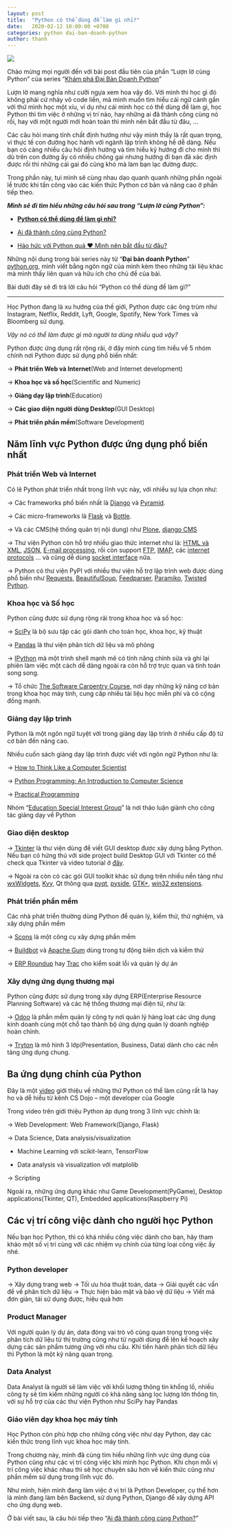 ```yaml
---
layout: post
title:  "Python có thể dùng để làm gì nhỉ?"
date:   2020-02-12 10:00:00 +0700
categories: python dai-ban-doanh-python
author: thanh
---
```


![](/assets/images/2020/12/2020-12-python-co-the-lam-gi-nhi-cover.png)


Chào mừng mọi người đến với bài post đầu tiên của phần “Lượn lờ cùng Python” của series “[Khám phá Đại Bản Doanh Python](https://graphicdthanh.github.io/python/dai-ban-doanh-python/2020/07/dai-ban-doanh-python-series-overview.html)”

Lượn lờ mang nghĩa như cưỡi ngựa xem hoa vậy đó. Với mình thì học gì đó không phải cứ nhảy vô code liền, mà mình muốn tìm hiểu cái ngữ cảnh gắn với thứ mình học một xíu, ví dụ như cái mình học có thể dùng để làm gì, học Python thì tìm việc ở những vị trí nào, hay những ai đã thành công cùng nó rồi, hay với một người mới hoàn toàn thì mình nên bắt đầu từ đâu, ...

Các câu hỏi mang tính chất định hướng như vậy mình thấy là rất quan trọng, vì thực tế con đường học hành với ngành lập trình không hề dễ dàng. Nếu bạn có càng nhiều câu hỏi định hướng và tìm hiểu kỹ hướng đi cho mình thì dù trên con đường ấy có nhiều chông gai nhưng hướng đi bạn đã xác định được rồi thì những cái gai đó cũng khó mà làm bạn lạc đường được.

Trong phần này, tụi mình sẽ cùng nhau dạo quanh quanh những phần ngoài lề trước khi tấn công vào các kiến thức Python cơ bản và nâng cao ở phần tiếp theo.

***Mình sẽ đi tìm hiểu những câu hỏi sau trong “Lượn lờ cùng Python”:***
- **[Python có thể dùng để làm gì nhỉ?](https://graphicdthanh.github.io/python/dai-ban-doanh-python/2020/02/12/python-co-the-lam-gi-nhi.html)**

- [Ai đã thành công cùng Python?](https://graphicdthanh.github.io/python/dai-ban-doanh-python/2020/03/11/ai-da-thanh-cong-cung-python.html)

- [Háo hức với Python quá ♥ Mình nên bắt đầu từ đâu?](https://graphicdthanh.github.io/python/dai-ban-doanh-python/2020/06/bat-dau-voi-python.html)

Những nội dung trong bài series này từ “**Đại bản doanh Python**” [python.org](python.org), mình viết bằng ngôn ngữ của mình kèm theo những tài liệu khác mà mình thấy liên quan và hữu ích cho chủ đề của bài.

Bài dưới đây sẽ đi trả lời câu hỏi “Python có thể dùng để làm gì?”

---

Học Python đang là xu hướng của thế giới, Python được các ông trùm như Instagram, Netflix, Reddit, Lyft, Google, Spotify, New York Times và Bloomberg sử dụng. 

*Vậy nó có thể làm được gì mà người ta dùng nhiều quá vậy?* 

Python được ứng dụng rất rộng rãi, ở đây mình cùng tìm hiểu về 5 nhóm chính nơi Python được sử dụng phổ biến nhất:

→ **Phát triển Web và Internet**(Web and Internet development)

→ **Khoa học và số học**(Scientific and Numeric)

→ **Giảng dạy lập trình**(Education)

→ **Các giao diện người dùng Desktop**(GUI Desktop)

→ **Phát triển phần mềm**(Software Development)


## Năm lĩnh vực Python được ứng dụng phổ biến nhất

### Phát triển Web và Internet

Có lẽ Python phát triển nhất trong lĩnh vực này, với nhiều sự lựa chọn như:

→ Các frameworks phổ biến nhất là [Django](https://www.djangoproject.com/) và [Pyramid](https://trypyramid.com/).

→ Các micro-frameworks là [Flask](http://flask.pocoo.org/) và [Bottle](http://bottlepy.org/docs/dev/).

→ Và các CMS(hệ thống quản trị nội dung) như [Plone](https://www.plone.org/), [django CMS](https://www.django-cms.org/en/)

→ Thư viện Python còn hỗ trợ nhiều giao thức internet như là: [HTML và XML](https://docs.python.org/3/library/markup.html), [JSON](https://docs.python.org/3/library/json.html), [E-mail processing](https://docs.python.org/3/library/email.html), rồi còn support [FTP](https://docs.python.org/3/library/ftplib.html), [IMAP](https://docs.python.org/2/library/imaplib.html), các [internet protocols](https://docs.python.org/3/library/internet.html) … và cũng dễ dùng [socket interface](https://docs.python.org/3/howto/sockets.html) nữa.

→ Python có thư viện PyPI với nhiều thư viện hỗ trợ lập trình web được dùng phổ biến như [Requests](https://pypi.org/project/requests/), [BeautifulSoup](https://www.crummy.com/software/BeautifulSoup/), [Feedparser](https://pypi.org/project/feedparser/), [Paramiko](https://pypi.org/project/paramiko/), [Twisted Python](https://twistedmatrix.com/trac/).

### Khoa học và Số học

Python cũng được sử dụng rộng rãi trong khoa học và số học:

→ [SciPy](https://scipy.org/) là bộ sưu tập các gói dành cho toán học, khoa học, kỹ thuật

→ [Pandas](https://pandas.pydata.org/) là thư viện phân tích dữ liệu và mô phỏng

→ [IPython](http://ipython.org/) mà một trình shell mạnh mẽ có tính năng chỉnh sửa và ghi lại phiên làm việc một cách dễ dàng ngoài ra còn hỗ trợ trực quan và tính toán song song.

→ Tổ chức [The Software Carpentry Course](https://software-carpentry.org/), nơi dạy những kỹ năng cơ bản trong khoa học máy tính, cung cấp nhiều tài liệu học miễn phí và có cộng đồng mạnh.

### Giảng dạy lập trình

Python là một ngôn ngữ tuyệt vời trong giảng dạy lập trình ở nhiều cấp độ từ cơ bản đến nâng cao.

Nhiều cuốn sách giảng dạy lập trình được viết với ngôn ngữ Python như là: 

→ [How to Think Like a Computer Scientist](http://www.openbookproject.net/thinkcs/python/english2e/)

→ [Python Programming: An Introduction to Computer Science](https://mcsp.wartburg.edu/zelle/python/)

→ [Practical Programming](http://pragprog.com/book/gwpy2/practical-programming)

Nhóm “[Education Special Interest Group](https://www.python.org/community/sigs/current/edu-sig)” là nơi thảo luận giành cho công tác giảng dạy về Python

### Giao diện desktop

→ [Tkinter](https://docs.python.org/3/library/tkinter.html) là thư viện dùng để viết GUI desktop được xây dựng bằng Python. Nếu bạn có hứng thú với side project build Desktop GUI với Tkinter có thể check qua Tkinter và video tutorial ở [đây](https://www.youtube.com/watch?v=ELkaEpN29PU).

→ Ngoài ra còn có các gói GUI toolkit khác sử dụng trên nhiều nền tảng như [wxWidgets](https://www.wxpython.org/), [Kvy](https://kivy.org/#home), Qt thông qua [pyqt](https://riverbankcomputing.com/software/pyqt/intro), [pyside](https://wiki.qt.io/Qt_for_Python), [GTK+](https://pygobject.readthedocs.io/en/latest/), [win32 extensions](https://sourceforge.net/projects/pywin32/).

### Phát triển phần mềm

Các nhà phát triển thường dùng Python để quản lý, kiểm thử, thử nghiệm, và xây dựng phần mềm

→ [Scons](https://www.scons.org/) là một công cụ xây dựng phần mềm

→ [Buildbot](http://buildbot.net/) và [Apache Gum](http://gump.apache.org/) dùng trong tự động biên dịch và kiểm thử

→ [ERP Roundup](http://roundup.sourceforge.net/) hay [Trac](https://www.edgewall.org/trac/) cho kiểm soát lỗi và quản lý dự án

### Xây dựng ứng dụng thương mại

Python cũng được sử dụng trong xây dựng ERP(Enterprise Resource Planning Software) và các hệ thống thương mại điện tử, như là:

→ [Odoo](https://www.odoo.com/vi_VN/) là phần mềm quản lý công ty nơi quản lý hàng loạt các ứng dụng kinh doanh cùng một chỗ tạo thành bộ ứng dựng quản lý doanh nghiệp hoàn chỉnh.

→ [Tryton](http://www.tryton.org/foundation) là mô hình 3 lớp(Presentation, Business, Data) dành cho các nền tảng ứng dụng chung.

## Ba ứng dụng chính của Python

Đây là một [video](https://youtu.be/kLZuut1fYzQ) giới thiệu về những thứ Python có thể làm cũng rất là hay ho và dễ hiểu từ kênh CS Dojo – một developer của Google

Trong video trên giới thiệu Python áp dụng trong 3 lĩnh vực chính là:

→ Web Development: Web Framework(Django, Flask)

→ Data Science, Data analysis/visualization

- Machine Learning với scikit-learn, TensorFlow
    
- Data analysis và visualization với matplolib
    
→ Scripting

Ngoài ra, những ứng dụng khác như Game Development(PyGame), Desktop applications(Tkinter, QT), Embedded applications(Raspberry Pi)

## Các vị trí công việc dành cho người học Python

Nếu bạn học Python, thì có khá nhiều công việc dành cho bạn, hãy tham khảo một số vị trí cùng với các nhiệm vụ chính của từng loại công việc ấy nhé.

### Python developer
→ Xây dựng trang web
→ Tối ưu hóa thuật toán, data
→ Giải quyết các vấn đề về phân tích dữ liệu
→ Thực hiện bảo mật và bảo vệ dữ liệu
→ Viết mã đơn giản, tái sử dụng được, hiệu quả hơn

### Product Manager
Với người quản lý dự án, data đóng vai trò vô cùng quan trọng trong việc phân tích dữ liệu từ thị trường cũng như từ người dùng để lên kế hoạch xây dựng các sản phẩm tương ứng với nhu cầu. Khi tiến hành phân tích dữ liệu thì Python là một kỹ năng quan trọng.

### Data Analyst
Data Analyst là người sẽ làm việc với khối lượng thông tin khổng lồ, nhiều công ty sẽ tìm kiếm những người có khả năng sàng lọc lượng lớn thông tin, với sự hỗ trợ của các thư viện Python như SciPy hay Pandas

### Giáo viên dạy khoa học máy tính
Học Python còn phù hợp cho những công việc như dạy Python, dạy các kiến thức trong lĩnh vực khoa học máy tính.


Trong chương này, mình đã cùng tìm hiểu những lĩnh vực ứng dụng của Python cũng như các vị trí công việc khi mình học Python. Khi chọn mỗi vị trí công việc khác nhau thì sẽ học chuyên sâu hơn về kiến thức cũng như phần mềm sử dụng trong lĩnh vực đó.

Như mình, hiện mình đang làm việc ở vị trí là Python Developer, cụ thể hơn là mình đang làm bên Backend, sử dụng Python, Django để xây dựng API cho ứng dụng web.

Ở bài viết sau, là câu hỏi tiếp theo “[Ai đã thành công cùng Python?](https://graphicdthanh.github.io/python/dai-ban-doanh-python/2020/03/11/ai-da-thanh-cong-cung-python.html)”
